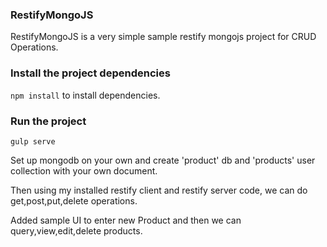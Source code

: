 ### RestifyMongoJS
RestifyMongoJS is a very simple sample restify mongojs project for CRUD Operations.

### Install the project dependencies
`npm install` to install dependencies.

### Run the project
`gulp serve`


Set up mongodb on your own and create 'product' db and 'products' user collection with your own document.

Then using my installed restify client and restify server code, we can do get,post,put,delete operations.

Added sample UI to enter new Product and then we can query,view,edit,delete products.


